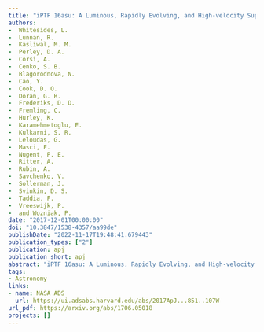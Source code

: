 ```yaml
---
title: "iPTF 16asu: A Luminous, Rapidly Evolving, and High-velocity Supernova"
authors:
-  Whitesides, L.
-  Lunnan, R.
-  Kasliwal, M. M.
-  Perley, D. A.
-  Corsi, A.
-  Cenko, S. B.
-  Blagorodnova, N.
-  Cao, Y.
-  Cook, D. O.
-  Doran, G. B.
-  Frederiks, D. D.
-  Fremling, C.
-  Hurley, K.
-  Karamehmetoglu, E.
-  Kulkarni, S. R.
-  Leloudas, G.
-  Masci, F.
-  Nugent, P. E.
-  Ritter, A.
-  Rubin, A.
-  Savchenko, V.
-  Sollerman, J.
-  Svinkin, D. S.
-  Taddia, F.
-  Vreeswijk, P.
-  and Wozniak, P.
date: "2017-12-01T00:00:00"
doi: "10.3847/1538-4357/aa99de"
publishDate: "2022-11-17T19:48:41.679443"
publication_types: ["2"]
publication: apj
publication_short: apj
abstract: "iPTF 16asu: A Luminous, Rapidly Evolving, and High-velocity Supernova"
tags:
- Astronomy
links:
- name: NASA ADS
  url: https://ui.adsabs.harvard.edu/abs/2017ApJ...851..107W
url_pdf: https://arxiv.org/abs/1706.05018
projects: []
---
```

